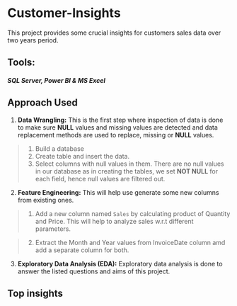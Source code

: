 # Customer-Insights
This project provides some crucial insights for customers sales data over two years period.

## **Tools**:

<h5 align="left">SQL Server, Power BI & MS Excel</h5> <h5 align="left"></h5>

## Approach Used

1. **Data Wrangling:** This is the first step where inspection of data is done to make sure **NULL** values and missing values are detected and data replacement methods are used to replace, missing or **NULL** values.

> 1. Build a database
> 2. Create table and insert the data.
> 3. Select columns with null values in them. There are no null values in our database as in creating the tables, we set **NOT NULL** for each field, hence null values are filtered out.

2. **Feature Engineering:** This will help use generate some new columns from existing ones.

> 1. Add a new column named `Sales` by calculating product of Quantity and Price. This will help to analyze sales w.r.t different parameters.

> 2. Extract the Month and Year values from InvoiceDate column amd add a separate column for both.


3. **Exploratory Data Analysis (EDA):** Exploratory data analysis is done to answer the listed questions and aims of this project.

## Top insights


